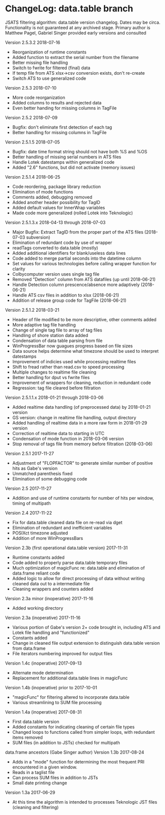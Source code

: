 # ChangeLog: data.table branch
JSATS filtering algorithm: data.table version changelog. Dates may be circa. Functionality is not guaranteed at any archived stage.
Primary author is Matthew Pagel, Gabriel Singer provided early versions and consulted

Version 2.5.3.2 2018-07-16
* Reorganization of runtime constants
* Added function to extract the serial number from the filename
* Better missing file handling
* Switch to fwrite for filtered (final) data
* If temp file from ATS xlsx->csv conversion exists, don't re-create
* Switch ATS to use generalized code

Version 2.5.3 2018-07-10
* More code reorganization
* Added columns to results and rejected data
* Even better handing for missing columns in TagFile

Version 2.5.2 2018-07-09
* Bugfix: don't eliminate first detection of each tag
* Better handling for missing columns in TagFile

Version 2.5.1.5 2018-07-05
* Bugfix: date time format string should not have both %S and %OS
* Better handling of missing serial numbers in ATS files
* Handle Lotek datestamps within generalized code
* Added "2.6" functions, but did not activate (memory issues)

Version 2.5.1.4 2018-06-25
* Code reordering, package library reduction
* Elimination of mode functions
* Comments added, debugging removed
* Added another header possibility for TagID
* Added default values for InnerWrap variables
* Made code more generalized (rolled Lotek into Teknologic)

Version 2.5.1.3.x 2018-04-13 through 2018-07-03
* Major Bugfix: Extract TagID from the proper part of the ATS files (2018-07-03 subversion)
* Elimination of redundant code by use of wrapper
* readTags converted to data.table (mostly)
* Added additional identifiers for blank/useless data lines
* Code added to merge partial seconds into the datetime column
* Set values for various technologies before calling wrapper function for clarity
* Colbycomputer version uses single tag file
* Removed "Detection" column from ATS datafiles (up until 2018-06-21)
* Handle Detection column prescence/absence more adaptively (2018-06-21)
* Handle ATS csv files in addition to xlsx (2018-06-21)
* Addition of release group code for TagFile (2018-06-21)

Version 2.5.1.2 2018-03-21
* Header of file modified to be more descriptive, other comments added
* More adaptive tag file handling
* Change of single tag file to array of tag files
* Handling of shore station data added
* Condensation of data table parsing from file
* WinProgressBar now guagues progress based on file sizes
* Data source helps determine what timezone should be used to interpret datestamps
* Improvement of indicies used while processing realtime files
* Shift to fread rather than read.csv to speed processing
* Multiple changes to realtime file cleaning
* Better handling for dput vs fwrite files
* Improvement of wrappers for cleaning, reduction in redundant code
* Regression: tag file cleared before filtration

Version 2.5.1.1.x 2018-01-21 through 2018-03-06
* Added realtime data handling (of preprocessed data) by 2018-01-21 version
* GS version: change in realtime file handling, output directory
* Added handling of realtime data in a more raw form in 2018-01-29 version
* Correction of realtime data to starting in UTC
* Condensation of mode function in 2018-03-06 version
* Stop removal of tags file from memory before filtration (2018-03-06)

Version 2.5.1 2017-11-27
* Adjustment of "FLOPFACTOR" to generate similar number of positive hits as Gabe's version
* Unmatched parenthesis fixed
* Elimination of some debugging code

Version 2.5 2017-11-27
* Addition and use of runtime constants for number of hits per window, timing of multipath

Version 2.4 2017-11-22
* Fix for data.table cleaned data file on re-read via dget
* Elimination of redundant and inefficient variables
* POSIXct timezone adjusted
* Addition of more WinProgressBars

Version 2.3b (first operational data.table version) 2017-11-31
* Runtime constants added
* Code added to properly parse data.table temporary files
* Much optimization of magicFunc re: data.table and elimination of data.frame reliant code
* Added logic to allow for direct processing of data without writing cleaned data out to a intermediate file
* Cleaning wrappers and counters added

Version 2.3a minor (inoperative) 2017-11-16
* Added working directory

Version 2.3a (inoperative) 2017-11-16
* Various portion of Gabe's version 2+ code brought in, including ATS and Lotek file handling and "functionized"
* Constants added
* Change in cleaned file output extension to distinguish data.table version from data.frame
* File iterators numbering improved for output files

Version 1.4c (inoperative) 2017-09-13
* Alternate mode determination
* Replacement for additional data.table lines in magicFunc

Version 1.4b (inoperative) prior to 2017-10-01
* "magicFunc" for filtering altered to incorporate data.table
* Various streamlining to SUM file processing

Version 1.4a (inoperative) 2017-08-31
* First data.table version
* Added constants for indicating cleaning of certain file types
* Changed loops to functions called from simpler loops, with redundant items removed
* SUM files (in addition to JSTs) checked for multipath

data.frame ancestors (Gabe Singer author)
Version 1.3b	2017-08-24
* Adds in a "mode" function for determining the most frequent PRI encountered in a given window.
* Reads in a taglist file
* Can process SUM files in addition to JSTs
* Small date printing change

Version 1.3a	2017-06-29
* At this time the algorithm is intended to processes Teknologic JST files (cleaning and filtering)
